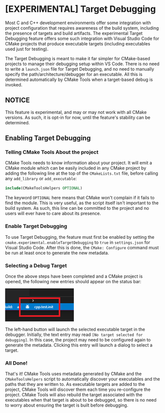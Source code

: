 # [EXPERIMENTAL] Target Debugging

Most C and C++ development environments offer some integration with project
configuration that requires awareness of the build system, including the
presence of targets and build artifacts. The experimental Target Debugging
feature offers some such integration with Visual Studio Code for CMake projects
that produce executable targets (including executables used just for testing).

The Target Debugging is meant to make it far simpler for CMake-based projects to
manage their debugging setup within VS Code. There is no need to write a
``launch.json`` file for Target Debugging, and no need to manually specify
the path/architecture/debugger for an executable. All this is determined
automatically by CMake Tools when a target-based debug is invoked.

## NOTICE

This feature is experimental, and may or may not work with all CMake versions.
As such, it is opt-in for now, until the feature's stability can be determined.

## Enabling Target Debugging

### Telling CMake Tools About the project

CMake Tools needs to know information about your project. It will emit a CMake
module which can be easily included in any CMake project by adding the following
line at the top of the ``CMakeLists.txt`` file, before calling any
``add_library`` or ``add_executable``:

~~~cmake
include(CMakeToolsHelpers OPTIONAL)
~~~

The keyword ``OPTIONAL`` here means that CMake won't complain if it fails to
find the module. This is very useful, as the script itself isn't important to
the build system. As such, this line can be committed to the project and no
users will ever have to care about its presence.

### Enable Target Debugging

To use Target Debugging, the feature must first be enabled by setting the
``cmake.experimental.enableTargetDebugging`` to ``true`` in ``settings.json``
for Visual Studio Code. After this is done, the ``CMake: Configure`` command
must be run at least once to generate the new metadata.

### Selecting a Debug Target

Once the above steps have been completed and a CMake project is opened,
the following new entries should appear on the status bar:

![Target Debugging](../images/target_debugging_marked.png)

The left-hand button will launch the selected executable target in the debugger.
Initially, the text entry may read ``[No target selected for debugging]``. In
this case, the project may need to be configured again to generate the metadata.
Clicking this entry will launch a dialog to select a target.

### All Done!

That's it! CMake Tools uses metadata generated by CMake and the
``CMakeToolsHelpers`` script to automatically discover your executables and the
paths that they are written to. As executable targets are added to the project,
CMake Tools will discover them each time you re-configure the project. CMake
Tools will also rebuild the target associated with the executables when
that target is about to be debugged, so there is no need to worry about ensuring
the target is built before debugging.